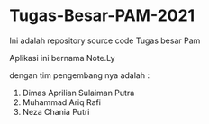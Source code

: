 # Tugas-Besar-PAM-2021
Ini adalah repository source code Tugas besar Pam

Aplikasi ini bernama Note.Ly

dengan tim pengembang nya adalah :
1. Dimas Aprilian Sulaiman Putra
2. Muhammad Ariq Rafi
3. Neza Chania Putri
